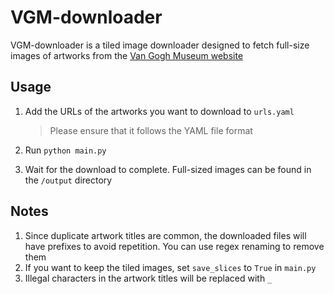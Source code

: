 # VGM-downloader

VGM-downloader is a tiled image downloader designed to fetch full-size images of artworks from the [Van Gogh Museum website](https://www.vangoghmuseum.nl/en)

## Usage

1. Add the URLs of the artworks you want to download to `urls.yaml` 

   > Please ensure that it follows the YAML file format

2. Run `python main.py`
3. Wait for the download to complete. Full-sized images can be found in the `/output` directory

## Notes

1. Since duplicate artwork titles are common, the downloaded files will have prefixes to avoid repetition. You can use regex renaming to remove them
2. If you want to keep the tiled images, set `save_slices` to `True` in `main.py`
3. Illegal characters in the artwork titles will be replaced with `_`

